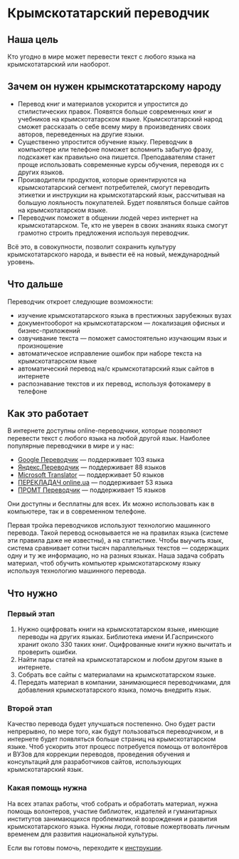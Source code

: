 # Крымскотатарский переводчик

## Наша цель

Кто угодно в мире может перевести текст с любого языка на крымскотатарский или наоборот.

## Зачем он нужен крымскотатарскому народу

- Перевод книг и материалов ускорится и упростится до стилистических правок. Появятся больше современных книг и учебников на крымскотатарском языке. Крымскотатарский народ сможет рассказать о себе всему миру в произведениях своих авторов, переведенных на другие языки.
- Существенно упростится обучение языку. Переводчик в компьютере или телефоне поможет вспомнить забытую фразу, подскажет как правильно она пишется. Преподавателям станет проще использовать современные курсы обучения, переводя их с других языков.
- Производители продуктов, которые ориентируются на крымскотатарский сегмент потребителей, смогут переводить этикетки и инструкции на крымскотатарский язык, рассчитывая на большую лояльность покупателей. Будет появляться больше сайтов на крымскотатарском языке.
- Переводчик поможет в общении людей через интернет на крымскотатарском. Те, кто не уверен в своих знаниях языка смогут грамотно строить предложения используя переводчик.

Всё это, в совокупности, позволит сохранить культуру крымскотатарского народа, и вывести её на новый, международный уровень.

## Что дальше

Переводчик откроет следующие возможности:

  - изучение крымскотатарского языка в престижных зарубежных вузах
  - документооборот на крымскотатарском — локализация офисных и бизнес-приложений
  - озвучивание текста — поможет самостоятельно изучающим язык и произношение
  - автоматическое исправление ошибок при наборе текста на крымскотатарском языке
  - автоматический перевод на/с крымскотатарский язык сайтов в интернете
  - распознавание текстов и их перевод, используя фотокамеру в телефоне

## Как это работает

В интернете доступны online-переводчики, которые позволяют перевести текст с любого языка на любой другой язык. Наиболее популярные переводчики в мире и у нас:

  - [Google Переводчик](https://translate.google.com) — поддерживает 103 языка
  - [Яндекс.Переводчик](https://translate.yandex.ru) — поддерживает 88 языков
  - [Microsoft Translator](http://www.bing.com/translator/) — поддерживает 50 языков
  - [ПЕРЕКЛАДАЧ online.ua](http://pereklad.online.ua/ukr/yazyki/) — поддерживает 53 языка
  - [ПРОМТ Переводчик](http://www.translate.ru) — поддерживает 15 языков

Они доступны и бесплатны для всех. Их можно использовать как в компьютере, так и в современном телефоне.

Первая тройка переводчиков используют технологию машинного перевода. Такой перевод основывается не на правилах языка (системе эти правила даже не известны), а на статистике. Чтобы выучить язык, система сравнивает сотни тысяч параллельных текстов — содержащих одну и ту же информацию, но на разных языках. Наша задача собрать материал, чтоб обучить компьютер крымскотатарскому языку используя технологию машинного перевода.

## Что нужно

### Первый этап

1. Нужно оцифровать книги на крымскотатарском языке, имеющие переводы на других языках. Библиотека имени И.Гаспринского хранит около 330 таких книг. Оцифрованные книги нужно вычитать и проверить ошибки.
2. Найти пары статей на крымскотатарском и любом другом языке в интернете.
3. Собрать все сайты с материалами на крымскотатарском языке.
4. Передать материал в компании, занимающиеся переводчиками, для добавления крымскотатарского языка, помочь внедрить язык.

### Второй этап

Качество перевода будет улучшаться постепенно. Оно будет расти непрерывно, по мере того, как будут пользоваться переводчиком, и в интернете будет появляться больше страниц на крымскотатарском языке. Чтоб ускорить этот процесс потребуется помощь от волонтёров и ВУЗов для коррекции переводов, проведения обучения и консультаций для разработчиков сайтов, использующих крымскотатарский язык.

### Какая помощь нужна

На всех этапах работы, чтоб собрать и обработать материал, нужна помощь волонтеров, участие библиотек, издателей и гуманитарных институтов занимающихся проблематикой возрождения и развития крымскотатарского языка.
Нужны люди, готовые пожертвовать личным временем для развития национальной культуры.

Если вы готовы помочь, переходите к [инструкции](CONTRIBUTING.md).

